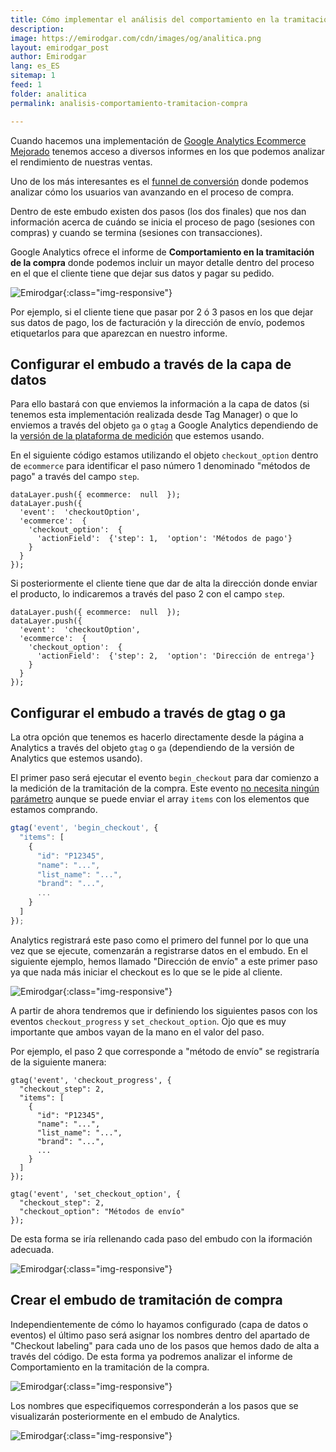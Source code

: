```yaml
---
title: Cómo implementar el análisis del comportamiento en la tramitación de la compra de Google Analytics Mejorado
description: 
image: https://emirodgar.com/cdn/images/og/analitica.png
layout: emirodgar_post
author: Emirodgar
lang: es_ES
sitemap: 1
feed: 1
folder: analitica
permalink: analisis-comportamiento-tramitacion-compra

--- 
```


Cuando hacemos una implementación de [Google Analytics Ecommerce Mejorado](https://emirodgar.com/analytics-ecommerce-capa-de-datos) tenemos acceso a diversos informes en los que podemos analizar el rendimiento de nuestras ventas.

Uno de los más interesantes es el [funnel de conversión](https://emirodgar.com/funnel-compra-ecommerce) donde podemos analizar cómo los usuarios van avanzando en el proceso de compra.

Dentro de este embudo existen dos pasos (los dos finales) que nos dan información acerca de cuándo se inicia el proceso de pago (sesiones con compras) y cuando se termina (sesiones con transacciones).

Google Analytics ofrece el informe de **Comportamiento en la tramitación de la compra** donde podemos incluir un mayor detalle dentro del proceso en el que el cliente tiene que dejar sus datos y pagar su pedido. 


![Emirodgar](https://i.imgur.com/XAjJXw5.png){:class="img-responsive"}

Por ejemplo, si el cliente tiene que pasar por 2 ó 3 pasos en los que dejar sus datos de pago, los de facturación y la dirección de envío, podemos etiquetarlos para que aparezcan en nuestro informe.

## Configurar el embudo a través de la capa de datos

Para ello bastará con que enviemos la información a la capa de datos (si tenemos esta implementación realizada desde Tag Manager) o que lo enviemos a través del objeto `ga` o `gtag` a Google Analytics dependiendo de la [versión de la plataforma de medición](https://emirodgar.com/versiones-google-analytics) que estemos usando.

En el siguiente código estamos utilizando el objeto `checkout_option` dentro de `ecommerce` para identificar el paso número 1 denominado "métodos de pago" a través del campo `step`.

    dataLayer.push({ ecommerce:  null  });   
    dataLayer.push({  
      'event':  'checkoutOption',  
      'ecommerce':  {  
        'checkout_option':  {  
          'actionField':  {'step': 1,  'option': 'Métodos de pago'}  
        }  
      }  
    });

  
Si posteriormente el cliente tiene que dar de alta la dirección donde enviar el producto, lo indicaremos a través del paso 2 con el campo `step`.
  

    dataLayer.push({ ecommerce:  null  });   
    dataLayer.push({  
      'event':  'checkoutOption',  
      'ecommerce':  {  
        'checkout_option':  {  
          'actionField':  {'step': 2,  'option': 'Dirección de entrega'}  
        }  
      }  
    });




## Configurar el embudo a través de gtag o ga

La otra opción que tenemos es hacerlo directamente desde la página a Analytics a través del objeto `gtag` o `ga` (dependiendo de la versión de Analytics que estemos usando).

El primer paso será ejecutar el evento `begin_checkout` para dar comienzo a la medición de la tramitación de la compra. Este evento [no necesita ningún parámetro](https://developers.google.com/gtagjs/reference/event#begin_checkout) aunque se puede enviar el array `items` con los elementos que estamos comprando. 

```js
gtag('event', 'begin_checkout', {
  "items": [
    {
      "id": "P12345",
      "name": "...",
      "list_name": "...",
      "brand": "...",
	  ...
    }
  ]
});
```

Analytics registrará este paso como el primero del funnel por lo que una vez que se ejecute, comenzarán a registrarse datos en el embudo. En el siguiente ejemplo, hemos llamado "Dirección de envío" a este primer paso ya que nada más iniciar el checkout es lo que se le pide al cliente.  

![Emirodgar](https://i.imgur.com/91NWTAH.png){:class="img-responsive"}

A partir de ahora tendremos que ir definiendo los siguientes pasos con los eventos `checkout_progress` y `set_checkout_option`. Ojo que es muy importante que ambos vayan de la mano en el valor del paso.

Por ejemplo, el paso 2 que corresponde a "método de envío" se registraría de la siguiente manera:

    gtag('event', 'checkout_progress', {
      "checkout_step": 2,
      "items": [
        {
          "id": "P12345",
          "name": "...",
          "list_name": "...",
          "brand": "...",
    	  ...
        }
      ]
    });
    
    gtag('event', 'set_checkout_option', {
      "checkout_step": 2,
      "checkout_option": "Métodos de envío"
    });

De esta forma se iría rellenando cada paso del embudo con la iformación adecuada.

![Emirodgar](https://i.imgur.com/7myyrsh.png){:class="img-responsive"}

## Crear el embudo de tramitación de compra

Independientemente de cómo lo hayamos configurado (capa de datos o eventos) el último paso será asignar los nombres dentro del apartado de "Checkout labeling" para cada uno de los pasos que hemos dado de alta a través del código. De esta forma ya podremos analizar el informe de Comportamiento en la tramitación de la compra.

![Emirodgar](https://i.imgur.com/BBNXTRV.png){:class="img-responsive"}

Los nombres que especifiquemos corresponderán a los pasos que se visualizarán posteriormente en el embudo de Analytics.

![Emirodgar](https://i.imgur.com/v5oWJMd.png){:class="img-responsive"}
<!--stackedit_data:
eyJoaXN0b3J5IjpbMTg5MzYzMzg2NiwtMTM0ODY4NDk3OCwxOD
U1OTgxNTYzLDIwMDE3NTE0OTksLTEwNDY1NTA0MDgsLTk0MTg4
NzM0MSwxODA0MDM2NzgwLC0xNjA2NjEyOTQ5LDEzMjY3MDA0Nj
ddfQ==
-->